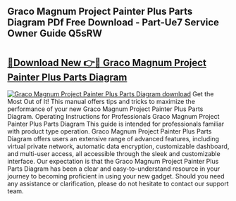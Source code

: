 ## Graco Magnum Project Painter Plus Parts Diagram PDf Free Download - Part-Ue7 Service Owner Guide Q5sRW

# <h2><a href="http://dfjbbqw.blite.top/?on=Graco+Magnum+Project+Painter+Plus+Parts+Diagram">🔗Download New 👉🔴 Graco Magnum Project Painter Plus Parts Diagram</a></h2>

[![Graco Magnum Project Painter Plus Parts Diagram download](https://i.imgur.com/lujVjoI.png)](http://dfjbbqw.blite.top/?on=Graco+Magnum+Project+Painter+Plus+Parts+Diagram)
Get the Most Out of It! This manual offers tips and tricks to maximize the performance of your new Graco Magnum Project Painter Plus Parts Diagram. Operating Instructions for Professionals Graco Magnum Project Painter Plus Parts Diagram This guide is intended for professionals familiar with product type operation. Graco Magnum Project Painter Plus Parts Diagram offers users an extensive range of advanced features, including virtual private network, automatic data encryption, customizable dashboard, and multi-user access, all accessible through the sleek and customizable interface. Our expectation is that the Graco Magnum Project Painter Plus Parts Diagram has been a clear and easy-to-understand resource in your journey to becoming proficient in using your new gadget. Should you need any assistance or clarification, please do not hesitate to contact our support team.
